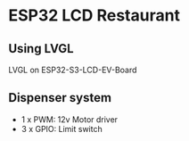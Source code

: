 # ESP32 LCD Restaurant

## Using LVGL

LVGL on ESP32-S3-LCD-EV-Board

## Dispenser system

- 1 x PWM: 12v Motor driver
- 3 x GPIO: Limit switch

```c


```
